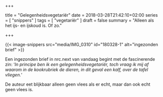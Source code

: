 +++

title = "Gelegenheidsvegetariër"
date = 2018-03-28T21:42:10+02:00 
series = [ "snippers" ]
tags = [ "vegetariër" ] 
draft = false
summary = "Alleen als het ijs- en ijskoud is. Of zo."

+++

{{< image-snippers src="media/IMG_0310" id="180328-1" alt="ingezonden brief" >}}

Een ingezonden brief in nrc.next van vandaag begint met de fascinerende zin: ‘_In principe ben ik een gelegenheidsvegetariër, toch vraag ik mij af waarom in de kookrubriek de dieren, in dit geval een kalf, over de tafel vliegen._’

De auteur eet blijkbaar alleen geen vlees als er echt, maar dan ook echt geen vlees is.